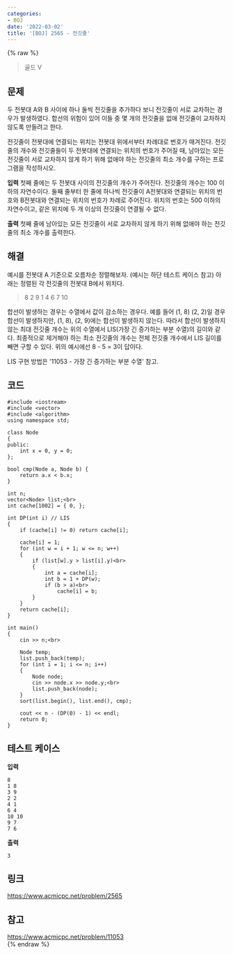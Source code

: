 ```yaml
---
categories:
- BOJ
date: '2022-03-02'
title: '[BOJ] 2565 - 전깃줄'
---
```


{% raw %}
>골드 V

## 문제

두 전봇대 A와 B 사이에 하나 둘씩 전깃줄을 추가하다 보니 전깃줄이 서로 교차하는 경우가 발생하였다. 합선의 위험이 있어 이들 중 몇 개의 전깃줄을 없애 전깃줄이 교차하지 않도록 만들려고 한다.

전깃줄이 전봇대에 연결되는 위치는 전봇대 위에서부터 차례대로 번호가 매겨진다. 전깃줄의 개수와 전깃줄들이 두 전봇대에 연결되는 위치의 번호가 주어질 때, 남아있는 모든 전깃줄이 서로 교차하지 않게 하기 위해 없애야 하는 전깃줄의 최소 개수를 구하는 프로그램을 작성하시오.

**입력**
첫째 줄에는 두 전봇대 사이의 전깃줄의 개수가 주어진다. 전깃줄의 개수는 100 이하의 자연수이다. 둘째 줄부터 한 줄에 하나씩 전깃줄이 A전봇대와 연결되는 위치의 번호와 B전봇대와 연결되는 위치의 번호가 차례로 주어진다. 위치의 번호는 500 이하의 자연수이고, 같은 위치에 두 개 이상의 전깃줄이 연결될 수 없다.

**출력**
첫째 줄에 남아있는 모든 전깃줄이 서로 교차하지 않게 하기 위해 없애야 하는 전깃줄의 최소 개수를 출력한다.

##  해결
예시를 전봇대 A 기준으로 오름차순 정렬해보자. (예시는 하단 테스트 케이스 참고) 아래는 정렬된 각 전깃줄의 전봇대 B에서 위치다.
> 8 2 9 1 4 6 7 10<br>

합선이 발생하는 경우는 수열에서 값이 감소하는 경우다. 예를 들어 (1, 8) (2, 2)일 경우 합선이 발생하지만, (1, 8), (2, 9)에는 합선이 발생하지 않는다. 따라서 합선이 발생하지 않는 최대 전깃줄 개수는 위의 수열에서 LIS(가장 긴 증가하는 부분 수열)의 길이와 같다. 최종적으로 제거해야 하는 최소 전깃줄의 개수는 전체 전깃줄 개수에서 LIS 길이를 빼면 구할 수 있다. 위의 예시에선 8 - 5 = 3이 답이다.

LIS 구현 방법은 '11053 - 가장 긴 증가하는 부분 수열' 참고.

## 코드
```
#include <iostream>
#include <vector>
#include <algorithm>
using namespace std;

class Node
{
public:
	int x = 0, y = 0;
};

bool cmp(Node a, Node b) {
	return a.x < b.x;
}

int n;
vector<Node> list;<br>
int cache[1002] = { 0, };

int DP(int i) // LIS
{
	if (cache[i] != 0) return cache[i];

	cache[i] = 1;
	for (int w = i + 1; w <= n; w++)
	{
		if (list[w].y > list[i].y)<br>
		{
			int a = cache[i];
			int b = 1 + DP(w);
			if (b > a)<br>
				cache[i] = b;
		}
	}
	return cache[i];
}

int main()
{
	cin >> n;<br>

	Node temp;
	list.push_back(temp);
	for (int i = 1; i <= n; i++)
	{
		Node node;
		cin >> node.x >> node.y;<br>
		list.push_back(node);
	}
	sort(list.begin(), list.end(), cmp);

	cout << n - (DP(0) - 1) << endl;
	return 0;
}
```

## 테스트 케이스
**입력**
```
8
1 8
3 9
2 2
4 1
6 4
10 10
9 7
7 6
```

**출력**
```
3
```

## 링크
https://www.acmicpc.net/problem/2565<br>

## 참고
https://www.acmicpc.net/problem/11053<br>
{% endraw %}